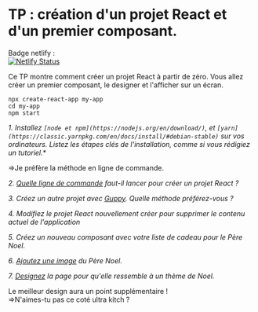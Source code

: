 # TP : création d'un projet React et d'un premier composant.
Badge netlify :  
[![Netlify Status](https://api.netlify.com/api/v1/badges/a1302f42-3304-49de-a124-6d61e92c49f4/deploy-status)](https://app.netlify.com/sites/todochristmaslist/deploys)  

Ce TP montre comment créer un projet React à partir de zéro. Vous allez créer un premier composant, le designer et l'afficher sur un écran.  
  
    npx create-react-app my-app  
    cd my-app  
    npm start  

*1. Installez `[node et npm](https://nodejs.org/en/download/)`, et `[yarn](https://classic.yarnpkg.com/en/docs/install/#debian-stable)` sur vos ordinateurs. Listez les étapes clés de l'installation, comme si vous rédigiez un tutoriel.**  
  
  =>Je préfère la méthode en ligne de commande.  
  
*2. [Quelle ligne de commande](https://github.com/facebook/create-react-app) faut-il lancer pour créer un projet React ?*

*3. Créez un autre projet avec [Guppy](https://github.com/joshwcomeau/guppy). Quelle méthode préférez-vous ?*

*4. Modifiez le projet React nouvellement créer pour supprimer le contenu actuel de l'application*

*5. Créez un nouveau composant avec votre liste de cadeau pour le Père Noel.*

*6. [Ajoutez une image](https://create-react-app.dev/docs/adding-images-fonts-and-files/) du Père Noel.*

*7. [Designez](https://create-react-app.dev/docs/adding-a-stylesheet) la page pour qu'elle ressemble à un thème de Noel.*

Le meilleur design aura un point supplémentaire !  
    =>N'aimes-tu pas ce coté ultra kitch ?
